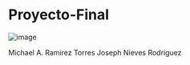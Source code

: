 # Proyecto-Final

![image](https://github.com/user-attachments/assets/9fd1c754-1093-47bd-ae14-25aa7741518d)

Michael A. Ramirez Torres
Joseph Nieves Rodriguez
